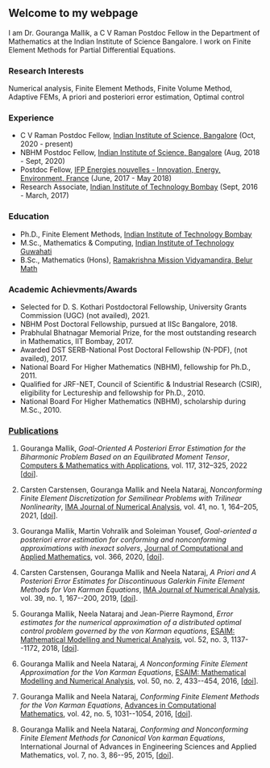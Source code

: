 ## Welcome to my webpage                        

I am Dr. Gouranga Mallik, a C V Raman Postdoc Fellow in the Department of Mathematics at the Indian Institute of Science Bangalore. I work on Finite Element Methods for Partial Differential Equations.

### Research Interests

Numerical analysis, Finite Element Methods, Finite Volume Method, Adaptive FEMs, A priori and posteriori error estimation,  Optimal control

### Experience

- C V Raman Postdoc Fellow, [Indian Institute of Science, Bangalore](http://www.math.iisc.ac.in/) (Oct, 2020 - present)
- NBHM Postdoc Fellow, [Indian Institute of Science, Bangalore](http://www.math.iisc.ac.in/) (Aug, 2018 - Sept, 2020)
- Postdoc Fellow, [IFP Energies nouvelles - Innovation, Energy, Environment, France](https://www.ifpenergiesnouvelles.com/) (June, 2017 - May 2018)
- Research Associate, [Indian Institute of Technology Bombay](http://www.math.iitb.ac.in/) (Sept, 2016 - March, 2017)

### Education

- Ph.D., Finite Element Methods, [Indian Institute of Technology Bombay](http://www.math.iitb.ac.in/)
- M.Sc., Mathematics & Computing, [Indian Institute of Technology Guwahati](https://www.iitg.ac.in/maths/)
- B.Sc., Mathematics (Hons), [Ramakrishna Mission Vidyamandira, Belur Math](http://vidyamandira.ac.in/)

### Academic Achievments/Awards

- Selected for D. S. Kothari Postdoctoral Fellowship, University Grants Commission (UGC) (not availed), 2021.
- NBHM Post Doctoral Fellowship, pursued at IISc Bangalore, 2018.
- Prabhulal Bhatnagar Memorial Prize, for the most outstanding research in Mathematics, IIT Bombay, 2017.
- Awarded DST SERB-National Post Doctoral Fellowship (N-PDF), (not availed), 2017.
- National Board For Higher Mathematics (NBHM), fellowship for Ph.D., 2011.
- Qualified for JRF-NET, Council of Scientific & Industrial Research (CSIR), eligibility for Lectureship and fellowship for Ph.D., 2010.
- National Board For Higher Mathematics (NBHM), scholarship during M.Sc., 2010.

### [Publications](https://www.researchgate.net/profile/Gouranga-Mallik)

1. Gouranga Mallik, *Goal-Oriented A Posteriori Error Estimation for the Biharmonic
   Problem Based on an Equilibrated Moment Tensor*, 
   [Computers & Mathematics with Applications](https://www.journals.elsevier.com/computers-and-mathematics-with-applications), vol. 117, 312–325, 2022 
   [[doi](https://doi.org/10.1016/j.camwa.2022.04.021)].
   
2. Carsten Carstensen, Gouranga Mallik and Neela Nataraj, *Nonconforming Finite
   Element Discretization for Semilinear Problems with Trilinear Nonlinearity*, 
   [IMA Journal of Numerical Analysis](https://academic.oup.com/imajna), vol. 41, no. 1, 164–205, 2021, 
   [[doi](https://doi.org/10.1093/imanum/drz071)].   
   
3. Gouranga Mallik, Martin Vohralík and Soleiman Yousef, *Goal-oriented a posteriori
   error estimation for conforming and nonconforming approximations with inexact
   solvers*, 
   [Journal of Computational and Applied Mathematics](https://www.journals.elsevier.com/journal-of-computational-and-applied-mathematics), vol. 366, 2020,    [[doi](https://doi.org/10.1016/j.cam.2019.112367)].   
   
4. Carsten Carstensen, Gouranga Mallik and Neela Nataraj, *A Priori and A Posteriori Error Estimates for Discontinuous Galerkin Finite Element Methods for    Von Karman Equations*, [IMA Journal of Numerical Analysis](https://academic.oup.com/imajna), vol. 39, no. 1, 167--200, 2019,
   [[doi](https://doi.org/10.1093/imanum/dry003)]. 
   
5. Gouranga Mallik, Neela Nataraj and Jean-Pierre Raymond, *Error estimates for the numerical approximation of a  distributed optimal control problem          governed by the von Karman equations*, 
   [ESAIM: Mathematical Modelling and Numerical Analysis](https://www.esaim-m2an.org/), vol. 52, no. 3, 1137--1172, 2018, 
   [[doi](https://doi.org/10.1051/m2an/2018023)].
   
6. Gouranga Mallik and Neela Nataraj, *A Nonconforming Finite Element Approximation for the Von Karman Equations*, 
   [ESAIM: Mathematical Modelling and Numerical Analysis](https://www.esaim-m2an.org/), vol. 50, no. 2, 433--454, 2016, 
   [[doi](https://doi.org/10.1051/m2an/2015052)].
   
8. Gouranga Mallik and Neela Nataraj, *Conforming Finite Element Methods for the Von Karman Equations*, 
   [Advances in Computational Mathematics](https://www.springer.com/journal/10444), vol. 42, no. 5, 1031--1054, 2016, 
   [[doi](https://doi.org/10.1007/s10444-016-9452-5)].
   
10. Gouranga Mallik and Neela Nataraj, *Conforming and Nonconforming Finite Element Methods for Canonical Von karman Equations*, International Journal of       Advances in Engineering Sciences and Applied Mathematics, vol. 7, no. 3, 86--95, 2015, 
    [[doi](https://doi.org/10.1007/s12572-015-0137-y)].
   
   

